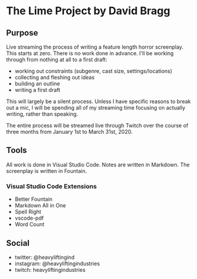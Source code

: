 # The Lime Project by David Bragg

## Purpose

Live streaming the process of writing a feature length horror screenplay. This starts at zero. There is no work done in advance. I'll be working through from nothing at all to a first draft:

* working out constraints (subgenre, cast size, settings/locations)
* collecting and fleshing out ideas
* building an outline
* writing a first draft

This will largely be a silent process. Unless I have specific reasons to break out a mic, I will be spending all of my streaming time focusing on actually writing, rather than speaking. 

The entire process will be streamed live through Twitch over the course of three months from January 1st to March 31st, 2020.

## Tools

All work is done in Visual Studio Code. Notes are written in Markdown. The screenplay is written in Fountain.

### Visual Studio Code Extensions

* Better Fountain
* Markdown All in One
* Spell Right
* vscode-pdf
* Word Count

## Social

* twitter: @heavyliftingind
* instagram: @heavyliftingindustries
* twitch: heavyliftingindustries
